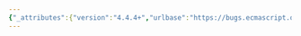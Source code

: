 ```yaml
---
{"_attributes":{"version":"4.4.4+","urlbase":"https://bugs.ecmascript.org/","maintainer":"dherman@mozilla.com"},"bug":{"bug_id":3819,"creation_ts":"2015-02-11 10:17:00 -0800","short_desc":"9.4.1.3 BoundFunctionCreate should use target function's [[Prototype]]","delta_ts":"2015-02-12 12:17:38 -0800","product":"Draft for 6th Edition","component":"technical issue","version":"Rev 32: February 2, 2015 Draft","rep_platform":"All","op_sys":"All","bug_status":"RESOLVED","resolution":"FIXED","priority":"Normal","bug_severity":"enhancement","everconfirmed":true,"reporter":{"uid":"allen","name":"Allen Wirfs-Brock"},"assigned_to":{"uid":"allen","name":"Allen Wirfs-Brock"},"long_desc":[{"commentid":12307,"comment_count":0,"who":{"uid":"allen","name":"Allen Wirfs-Brock"},"bug_when":"2015-02-11 10:17:02 -0800","thetext":"BoundFunctionCreate is unconditionally setting the [[Prototype]] of the bound function it creates to %FunctionPrototype%.  It should, instead set it to the [[Prototype]] of the target function.  Otherwise, binding a function (such as a class constructor or generator function causes it to loose access to inherited properties."},{"commentid":12308,"comment_count":1,"who":{"uid":"allen","name":"Allen Wirfs-Brock"},"bug_when":"2015-02-11 10:22:53 -0800","thetext":"fixed in rev33 editor's draft"},{"commentid":12422,"comment_count":2,"who":{"uid":"allen","name":"Allen Wirfs-Brock"},"bug_when":"2015-02-12 12:17:38 -0800","thetext":"fixed in rev33"}]}}
---
```

